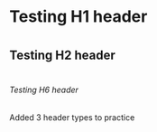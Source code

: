 # <h1> Testing H1 header

# <h2> Testing H2 header

# <h6> Testing H6 header


Added 3 header types to practice 

